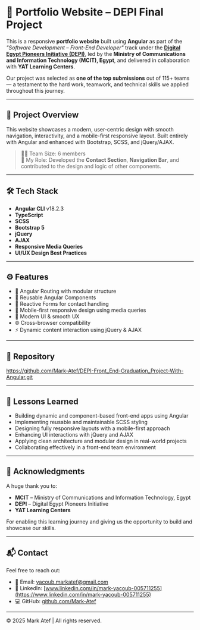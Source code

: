 # 🧾 Portfolio Website – DEPI Final Project

This is a responsive **portfolio website** built using **Angular** as part of the *"Software Development – Front-End Developer"* track under the [**Digital Egypt Pioneers Initiative (DEPI)**](https://depi.gov.eg/), led by the **Ministry of Communications and Information Technology (MCIT), Egypt**, and delivered in collaboration with **YAT Learning Centers**.

Our project was selected as **one of the top submissions** out of 115+ teams — a testament to the hard work, teamwork, and technical skills we applied throughout this journey.

---

## 🚀 Project Overview

This website showcases a modern, user-centric design with smooth navigation, interactivity, and a mobile-first responsive layout. Built entirely with Angular and enhanced with Bootstrap, SCSS, and jQuery/AJAX.

> 👨‍💻 Team Size: 6 members  
> 👤 My Role: Developed the **Contact Section**, **Navigation Bar**, and contributed to the design and logic of other components.

---

## 🛠️ Tech Stack

- **Angular CLI** v18.2.3  
- **TypeScript**  
- **SCSS**  
- **Bootstrap 5**  
- **jQuery**  
- **AJAX**  
- **Responsive Media Queries**  
- **UI/UX Design Best Practices**

---

## ⚙️ Features

- 🔁 Angular Routing with modular structure  
- 🧩 Reusable Angular Components  
- 📩 Reactive Forms for contact handling  
- 📱 Mobile-first responsive design using media queries  
- 🎨 Modern UI & smooth UX  
- 🌐 Cross-browser compatibility  
- ⚡ Dynamic content interaction using jQuery & AJAX

---

## 📂 Repository

https://github.com/Mark-Atef/DEPI-Front_End-Graduation_Project-With-Angular.git

---

## 🧠 Lessons Learned

- Building dynamic and component-based front-end apps using Angular  
- Implementing reusable and maintainable SCSS styling  
- Designing fully responsive layouts with a mobile-first approach  
- Enhancing UI interactions with jQuery and AJAX  
- Applying clean architecture and modular design in real-world projects  
- Collaborating effectively in a front-end team environment

---

## 🙌 Acknowledgments

A huge thank you to:

- **MCIT** – Ministry of Communications and Information Technology, Egypt  
- **DEPI** – Digital Egypt Pioneers Initiative  
- **YAT Learning Centers**  

For enabling this learning journey and giving us the opportunity to build and showcase our skills.

---

## 📬 Contact

Feel free to reach out:

- 📧 Email: yacoub.markatef@gmail.com  
- 💼 LinkedIn: [www.linkedin.com/in/mark-yacoub-005711255](https://www.linkedin.com/in/mark-yacoub-005711255)  
- 💻 GitHub: [github.com/Mark-Atef](https://github.com/Mark-Atef)

---

© 2025 Mark Atef | All rights reserved.


